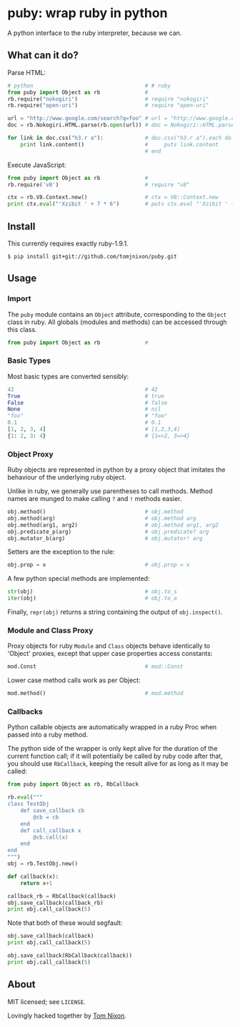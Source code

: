puby: wrap ruby in python
=========================

A python interface to the ruby interpreter, because we can.

What can it do?
---------------

Parse HTML:
```python
# python                                   # # ruby
from puby import Object as rb              # 
rb.require("nokogiri")                     # require "nokogiri"
rb.require("open-uri")                     # require "open-uri"

url = "http://www.google.com/search?q=foo" # url = "http://www.google.com/search?q=foo"
doc = rb.Nokogiri.HTML.parse(rb.open(url)) # doc = Nokogiri::HTML.parse(open(url))

for link in doc.css("h3.r a"):             # doc.css("h3.r a").each do |link|
    print link.content()                   #     puts link.content
                                           # end
```

Execute JavaScript:
```python
from puby import Object as rb              # 
rb.require('v8')                           # require "v8"

ctx = rb.V8.Context.new()                  # ctx = V8::Context.new
print ctx.eval("'Xzibit ' + 7 * 6")        # puts ctx.eval "'Xzibit ' + 7 * 6"
```

Install
-------

This currently requires exactly ruby-1.9.1.

```
$ pip install git+git://github.com/tomjnixon/puby.git
```

Usage
-----

### Import

The `puby` module contains an `Object` attribute, corresponding to the `Object`
class in ruby. All globals (modules and methods) can be accessed through this
class.

```python
from puby import Object as rb              # 
```

### Basic Types

Most basic types are converted sensibly:

```python
42                                         # 42
True                                       # true
False                                      # false
None                                       # nil
"foo"                                      # "foo"
0.1                                        # 0.1
[1, 2, 3, 4]                               # [1,2,3,4]
{1: 2, 3: 4}                               # {1=>2, 3=>4}
```

### Object Proxy

Ruby objects are represented in python by a proxy object that imitates the
behaviour of the underlying ruby object.

Unlike in ruby, we generally use parentheses to call methods. Method names are
munged to make calling `?` and `!` methods easier.

```python
obj.method()                               # obj.method
obj.method(arg)                            # obj.method arg
obj.method(arg1, arg2)                     # obj.method arg1, arg2
obj.predicate_p(arg)                       # obj.predicate? arg
obj.mutator_b(arg)                         # obj.mutator! arg
```

Setters are the exception to the rule:

```python
obj.prop = x                               # obj.prop = x
```

A few python special methods are implemented:

```python
str(obj)                                   # obj.to_s
iter(obj)                                  # obj.to_a
```

Finally, `repr(obj)` returns a string containing the output of `obj.inspect()`.

### Module and Class Proxy

Proxy objects for ruby `Module` and `Class` objects behave identically to
'Object' proxies, except that upper case properties access constants:

```python
mod.Const                                  # mod::Const
```

Lower case method calls work as per Object:

```python
mod.method()                               # mod.method
```

### Callbacks

Python callable objects are automatically wrapped in a ruby Proc when passed
into a ruby method.

The python side of the wrapper is only kept alive for the duration of the
current function call; if it will potentially be called by ruby code after
that, you should use `RbCallback`, keeping the result alive for as long as it
may be called:

```python
from puby import Object as rb, RbCallback

rb.eval("""
class TestObj
    def save_callback cb
        @cb = cb
    end
    def call_callback x
        @cb.call(x)
    end
end
""")
obj = rb.TestObj.new()

def callback(x):
    return x+1

callback_rb = RbCallback(callback)
obj.save_callback(callback_rb)
print obj.call_callback(5)
```

Note that both of these would segfault:
```python
obj.save_callback(callback)
print obj.call_callback(5)
```
```python
obj.save_callback(RbCallback(callback))
print obj.call_callback(5)
```

About
-----

MIT licensed; see `LICENSE`.

Lovingly hacked together by [Tom Nixon](https://github.com/tomjnixon).
